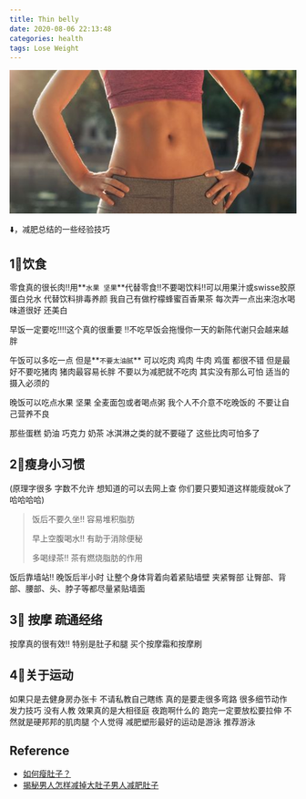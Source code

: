 ```yaml
---
title: Thin belly
date: 2020-08-06 22:13:48
categories: health
tags: Lose Weight
---
```


<img src="/images/health/thin-belly.jpg" width="550" alt=""/>

<!-- more -->

⬇️，减肥总结的一些经验技巧

## 1⃣饮食

零食真的很长肉‼️用**`水果 坚果`**代替零食‼️不要喝饮料‼️可以用果汁或swisse胶原蛋白兑水 代替饮料排毒养颜 我自己有做柠檬蜂蜜百香果茶 每次弄一点出来泡水喝 味道很好 还美白

早饭一定要吃‼️‼️这个真的很重要 ‼️不吃早饭会拖慢你一天的新陈代谢只会越来越胖

午饭可以多吃一点 但是**`不要太油腻`** 可以吃肉 鸡肉 牛肉 鸡蛋 都很不错 但是最好不要吃猪肉 猪肉最容易长胖 不要以为减肥就不吃肉 其实没有那么可怕 适当的摄入必须的

晚饭可以吃点水果 坚果 全麦面包或者喝点粥 我个人不介意不吃晚饭的 不要让自己营养不良

那些蛋糕 奶油 巧克力 奶茶 冰淇淋之类的就不要碰了 这些比肉可怕多了

## 2⃣瘦身小习惯

(原理字很多 字数不允许 想知道的可以去网上查 你们要只要知道这样能瘦就ok了 哈哈哈哈)

> 饭后不要久坐‼️ 容易堆积脂肪
>
> 早上空腹喝水‼️ 有助于消除便秘
>
> 多喝绿茶‼️ 茶有燃烧脂肪的作用

饭后靠墙站‼️ 晚饭后半小时 让整个身体背着向着紧贴墙壁 夹紧臀部 让臀部、背部、腰部、头、脖子等都尽量紧贴墙面

## 3⃣ 按摩 疏通经络

按摩真的很有效‼️ 特别是肚子和腿 买个按摩霜和按摩刷


## 4⃣关于运动

如果只是去健身房办张卡 不请私教自己瞎练 真的是要走很多弯路 很多细节动作 发力技巧 没有人教 效果真的是大相径庭 夜跑啊什么的 跑完一定要放松要拉伸 不然就是硬邦邦的肌肉腿 个人觉得 减肥塑形最好的运动是游泳 推荐游泳

## Reference

- [如何瘦肚子？](https://www.zhihu.com/question/24757268)
- [揭秘男人怎样减掉大肚子男人减肥肚子](https://kknews.cc/zh-sg/health/mqmyz99.html)








